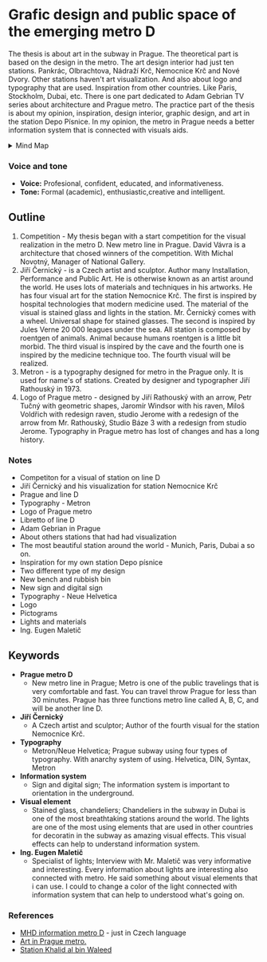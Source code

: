 # Grafic design and public space of the emerging metro D

The thesis is about art in the subway in Prague. The theoretical part is based on the design in the metro. The art design interior had just ten stations. Pankrác, Olbrachtova, Nádraží Krč, Nemocnice Krč and Nové Dvory. Other stations haven't art visualization. And also about logo and typography that are used. Inspiration from other countries. Like Paris, Stockholm, Dubai, etc. There is one part dedicated to Adam Gebrian TV series about architecture and Prague metro. The practice part of the thesis is about my opinion, inspiration, design interior, graphic design, and art in the station Depo Písnice. In my opinion, the metro in Prague needs a better information system that is connected with visuals aids.

<!-- Note the inclusion of an empty line break after the summary element for formatting. -->

<details>
  <summary>Mind Map</summary>

  ![Mind map about thesis.](./img/thesis-mind-map.png)
</details>


### Voice and tone

<!-- For example. See Recap section links for review. -->

- **Voice:** Profesional, confident, educated, and informativeness.
- **Tone:** Formal (academic), enthusiastic,creative and intelligent.

## Outline
1. Competition - My thesis began with a start competition for the visual realization in the metro D. New metro line in Prague. David Vávra is a architecture that chosed winners of the competition. With Michal Novotný, Manager of National Gallery.
2. Jiří Černický - is a Czech artist and sculptor. Author many Installation, Performance and Public Art. He is otherwise known as an artist around the world. He uses lots of materials and techniques in his artworks. He has four visual art for the station Nemocnice Krč. The first is inspired by hospital technologies that modern medicine used. The material of the visual is stained glass and lights in the station. Mr. Černický comes with a wheel. Universal shape for stained glasses. The second is inspired by Jules Verne 20 000 leagues under the sea. All station is composed by roentgen of animals. Animal because humans roentgen is a little bit morbid. The third visual is inspired by the cave and the fourth one is inspired by the medicine technique too. The fourth visual will be realized.
3. Metron - is a typography designed for metro in the Prague only. It is used for name's of stations. Created by designer and typographer Jiří Rathouský in 1973.
4. Logo of Prague metro - designed by Jiří Rathouský with an arrow, Petr Tučný with geometric shapes, Jaromír Windsor with his raven, Miloš Voldřich with redesign raven, studio Jerome with a redesign of the arrow from Mr. Rathouský, Studio Báze 3 with a redesign from studio Jerome. Typography in Prague metro has lost of changes and has a long history.

### Notes
- Competiton for a visual of station on line D
- Jiří Černický and his visualization for station Nemocnice Krč
- Prague and line D
- Typography - Metron
- Logo of Prague metro
- Libretto of line D
- Adam Gebrian in Prague
- About others stations that had had visualization
- The most beautiful station around the world - Munich, Paris, Dubai a so on.
- Inspiration for my own station Depo písnice
- Two different type of my design
- New bench and rubbish bin
- New sign and digital sign
- Typography - Neue Helvetica
- Logo
- Pictograms
- Lights and materials
- Ing. Eugen Maletič

## Keywords

- **Prague metro D**
  - New metro line in Prague; Metro is one of the public travelings that is very comfortable and fast. You can travel throw Prague for less than 30 minutes. Prague has three functions metro line called A, B, C, and will be another line D.
- **Jiří Černický**
  - A Czech artist and sculptor; Author of the fourth visual for the station Nemocnice Krč.
- **Typography**
  - Metron/Neue Helvetica; Prague subway using four types of typography. With anarchy system of using. Helvetica, DIN, Syntax, Metron
- **Information system**
  - Sign and digital sign; The information system is important to orientation in the underground. 
- **Visual element**
  - Stained glass, chandeliers; Chandeliers in the subway in Dubai is one of the most breathtaking stations around the world. The lights are one of the most using elements that are used in other countries for decoratin in the subway as amazing visual effects. This visual effects can help to understand information system.
- **Ing. Eugen Maletič**
  - Specialist of lights; Interview with Mr. Maletič was very informative and interesting. Every information about lights are interesting also connected with metro. He said something about visual elements that i can use. I could to change a color of the light connected with information system that can help to understood what's going on.
 
 ### References
 
 <!-- Consider reference style for textual works, data sets, and audiovisual and online media. -->
 
 - [MHD information metro D](https://www.dpp.cz/metro-d) - just in Czech language
- [Art in Prague metro.](http://metroart.cz/index.html)
- [Station Khalid al bin Waleed](http://www.lasvit.com/project/the-dubai-metro-2/#intro)
